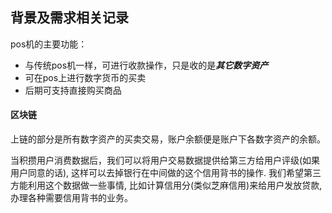 ## 背景及需求相关记录



pos机的主要功能：

+ 与传统pos机一样，可进行收款操作，只是收的是***其它数字资产***
+ 可在pos上进行数字货币的买卖
+ 后期可支持直接购买商品



#### 区块链

上链的部分是所有数字资产的买卖交易，账户余额便是账户下各数字资产的余额。

当积攒用户消费数据后，我们可以将用户交易数据提供给第三方给用户评级(如果用户同意的话), 这样可以去掉银行在中间做的这个信用背书的操作. 我们希望第三方能利用这个数据做一些事情, 比如计算信用分(类似芝麻信用)来给用户发放贷款,办理各种需要信用背书的业务。